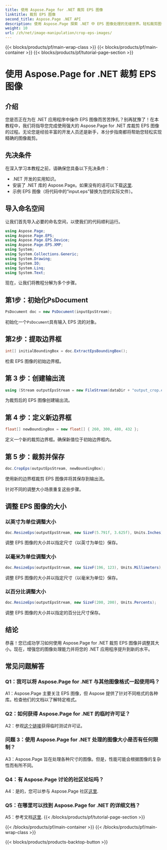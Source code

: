 ```yaml
---
title: 使用 Aspose.Page for .NET 裁剪 EPS 图像
linktitle: 裁剪 EPS 图像
second_title: Aspose.Page .NET API
description: 使用 Aspose.Page 探索 .NET 中 EPS 图像处理的无缝世界。轻松裁剪图像并调整图像大小，以获得令人惊叹的结果。
weight: 10
url: /zh/net/image-manipulation/crop-eps-images/
---
```


{{< blocks/products/pf/main-wrap-class >}}
{{< blocks/products/pf/main-container >}}
{{< blocks/products/pf/tutorial-page-section >}}

# 使用 Aspose.Page for .NET 裁剪 EPS 图像

## 介绍

您是否正在为在 .NET 应用程序中操作 EPS 图像而苦苦挣扎？别再犹豫了！在本教程中，我们将指导您完成使用强大的 Aspose.Page for .NET 库裁剪 EPS 图像的过程。无论您是经验丰富的开发人员还是新手，本分步指南都将帮助您轻松实现精确的图像裁剪。

## 先决条件

在深入学习本教程之前，请确保您具备以下先决条件：

- .NET 开发的实用知识。
- 安装了 .NET 库的 Aspose.Page。如果没有的话可以下载[这里](https://releases.aspose.com/page/net/).
- 示例 EPS 图像（将代码中的“input.eps”替换为您的实际文件）。

## 导入命名空间

让我们首先导入必要的命名空间，以使我们的代码顺利运行。 

```csharp
using Aspose.Page;
using Aspose.Page.EPS;
using Aspose.Page.EPS.Device;
using Aspose.Page.EPS.XMP;
using System;
using System.Collections.Generic;
using System.Drawing;
using System.IO;
using System.Linq;
using System.Text;
```

现在，让我们将教程分解为多个步骤。

## 第1步：初始化PsDocument

```csharp
PsDocument doc = new PsDocument(inputEpsStream);
```

初始化一个`PsDocument`具有输入 EPS 流的对象。

## 第2步：提取边界框

```csharp
int[] initialBoundingBox = doc.ExtractEpsBoundingBox();
```

检索 EPS 图像的初始边界框。

## 第 3 步：创建输出流

```csharp
using (Stream outputEpsStream = new FileStream(dataDir + "output_crop.eps", FileMode.Create, FileAccess.Write))
```

为裁剪后的 EPS 图像创建输出流。

## 第 4 步：定义新边界框

```csharp
float[] newBoundingBox = new float[] { 260, 300, 480, 432 };
```

定义一个新的裁剪边界框。确保新值位于初始边界框内。

## 第 5 步：裁剪并保存

```csharp
doc.CropEps(outputEpsStream, newBoundingBox);
```

使用新的边界框裁剪 EPS 图像并将其保存到输出流。

针对不同的调整大小场景重复这些步骤。

## 调整 EPS 图像的大小

### 以英寸为单位调整大小

```csharp
doc.ResizeEps(outputEpsStream, new SizeF(5.791f, 3.625f), Units.Inches);
```

调整 EPS 图像的大小并以指定尺寸（以英寸为单位）保存。

### 以毫米为单位调整大小

```csharp
doc.ResizeEps(outputEpsStream, new SizeF(196, 123), Units.Millimeters);
```

调整 EPS 图像的大小并以指定尺寸（以毫米为单位）保存。

### 以百分比调整大小

```csharp
doc.ResizeEps(outputEpsStream, new SizeF(200, 200), Units.Percents);
```

调整 EPS 图像的大小并以指定的百分比尺寸保存。

## 结论

恭喜！您已成功学习如何使用 Aspose.Page for .NET 裁剪 EPS 图像并调整其大小。现在，增强您的图像处理能力并将您的 .NET 应用程序提升到新的水平。

## 常见问题解答

### Q1：我可以将 Aspose.Page for .NET 与其他图像格式一起使用吗？

A1：Aspose.Page 主要关注 EPS 图像，但 Aspose 提供了针对不同格式的各种库。检查他们的文档以了解特定格式。

### Q2：如何获得 Aspose.Page for .NET 的临时许可证？

 A2：参观[这个链接](https://purchase.aspose.com/temporary-license/)获得临时测试许可证。

### 问题 3：使用 Aspose.Page for .NET 处理的图像大小是否有任何限制？

A3：Aspose.Page 旨在处理各种尺寸的图像。但是，性能可能会根据图像的复杂性而有所不同。

### Q4：有 Aspose.Page 讨论的社区论坛吗？

 A4：是的，您可以参与 Aspose.Page 社区[这里](https://forum.aspose.com/c/page/39).

### Q5：在哪里可以找到 Aspose.Page for .NET 的详细文档？

 A5：参考文档[这里](https://reference.aspose.com/page/net/).
{{< /blocks/products/pf/tutorial-page-section >}}

{{< /blocks/products/pf/main-container >}}
{{< /blocks/products/pf/main-wrap-class >}}

{{< blocks/products/products-backtop-button >}}
